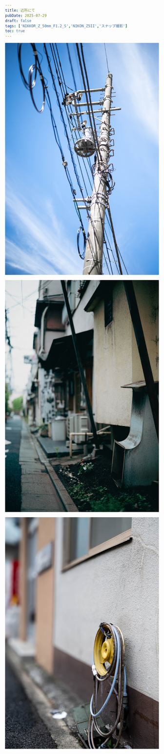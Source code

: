 ```yaml
---
title: 近所にて
pubDate: 2025-07-29
draft: false
tags: ['NIKKOR_Z_50mm_F1.2_S','NIKON_Z5II','スナップ撮影']
toc: true
---
```

![](_assets/DSC_0612%205.jpg)

![](_assets/DSC_0609.jpg)

![](_assets/DSC_0607.jpg)

